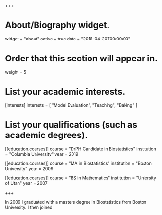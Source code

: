 +++
# About/Biography widget.
widget = "about"
active = true
date = "2016-04-20T00:00:00"

# Order that this section will appear in.
weight = 5

# List your academic interests.
[interests]
  interests = [
    "Model Evaluation",
    "Teaching",
    "Baking"
  ]

# List your qualifications (such as academic degrees).
[[education.courses]]
  course = "DrPH Candidate in Biostatistics"
  institution = "Columbia University"
  year = 2019

[[education.courses]]
  course = "MA in Biostatistics"
  institution = "Boston University"
  year = 2009

[[education.courses]]
  course = "BS in Mathematics"
  institution = "Uniersity of Utah"
  year = 2007
 
+++

In 2009 I graduated with a masters degree in Biostatistics from Boston University.  I then joined  



